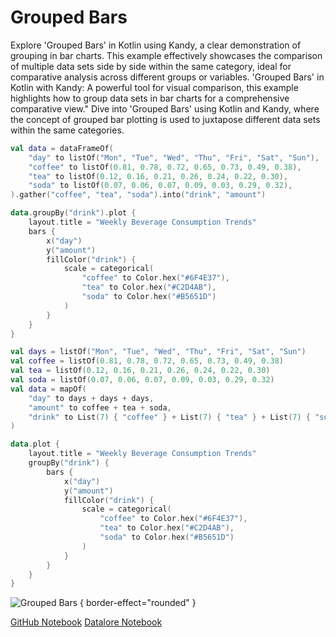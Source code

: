 # Grouped Bars

<web-summary>
Explore 'Grouped Bars' in Kotlin using Kandy, a clear demonstration of grouping in bar charts.
This example effectively showcases the comparison of multiple data sets side by side within the same category, ideal for comparative analysis across different groups or variables.
</web-summary>

<card-summary>
'Grouped Bars' in Kotlin with Kandy: A powerful tool for visual comparison,
this example highlights how to group data sets in bar charts for a comprehensive comparative view."
</card-summary>

<link-summary>
Dive into 'Grouped Bars' using Kotlin and Kandy,
where the concept of grouped bar plotting is used to juxtapose different data sets within the same categories.
</link-summary>


<!---IMPORT org.jetbrains.kotlinx.kandy.letsplot.samples.Bars-->

<!---FUN grouped_bars-->
<tabs>
<tab title="Dataframe">

```kotlin
val data = dataFrameOf(
    "day" to listOf("Mon", "Tue", "Wed", "Thu", "Fri", "Sat", "Sun"),
    "coffee" to listOf(0.81, 0.78, 0.72, 0.65, 0.73, 0.49, 0.38),
    "tea" to listOf(0.12, 0.16, 0.21, 0.26, 0.24, 0.22, 0.30),
    "soda" to listOf(0.07, 0.06, 0.07, 0.09, 0.03, 0.29, 0.32),
).gather("coffee", "tea", "soda").into("drink", "amount")

data.groupBy("drink").plot {
    layout.title = "Weekly Beverage Consumption Trends"
    bars {
        x("day")
        y("amount")
        fillColor("drink") {
            scale = categorical(
                "coffee" to Color.hex("#6F4E37"),
                "tea" to Color.hex("#C2D4AB"),
                "soda" to Color.hex("#B5651D")
            )
        }
    }
}
```

</tab>
<tab title="Collections">

```kotlin
val days = listOf("Mon", "Tue", "Wed", "Thu", "Fri", "Sat", "Sun")
val coffee = listOf(0.81, 0.78, 0.72, 0.65, 0.73, 0.49, 0.38)
val tea = listOf(0.12, 0.16, 0.21, 0.26, 0.24, 0.22, 0.30)
val soda = listOf(0.07, 0.06, 0.07, 0.09, 0.03, 0.29, 0.32)
val data = mapOf(
    "day" to days + days + days,
    "amount" to coffee + tea + soda,
    "drink" to List(7) { "coffee" } + List(7) { "tea" } + List(7) { "soda" }
)

data.plot {
    layout.title = "Weekly Beverage Consumption Trends"
    groupBy("drink") {
        bars {
            x("day")
            y("amount")
            fillColor("drink") {
                scale = categorical(
                    "coffee" to Color.hex("#6F4E37"),
                    "tea" to Color.hex("#C2D4AB"),
                    "soda" to Color.hex("#B5651D")
                )
            }
        }
    }
}
```

</tab></tabs>
<!---END-->

![Grouped Bars](grouped_bars.png) { border-effect="rounded" }

[//]: # (TODO)
<seealso style="cards">
       <category ref="example-ktnb">
           <a href="https://github.com/Kotlin/kandy/blob/main/examples/notebooks/lets-plot/samples/bars/grouped_bars.ipynb" summary="View the notebook on our GitHub repository">GitHub Notebook</a>
           <a href="https://datalore.jetbrains.com/report/static/KQKedA4jDrKu63O53gEN0z/NFGYJFW8oMlsu5aROAxRGq" summary="Experiment with this example on Datalore">Datalore Notebook</a>
       </category>
</seealso>
